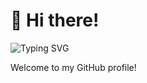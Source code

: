 # 👋 Hi there!

![Typing SVG](https://readme-typing-svg.demolab.com/demo/?color=D8A5F7&lines=Hi+there%2C+I'm+Gantavya+Srivastava)

Welcome to my GitHub profile!

<!-- I am an **ECE Engineer** (Electronics and Communication Engineering)

**gantavya02/gantavya02** is a ✨ _special_ ✨ repository because its `README.md` (this file) appears on your GitHub profile.

Here are some ideas to get you started:

- 🔭 I’m currently working on Traffic light controller using AI
- 🌱 I’m currently learning Embedded systems, IoT, and advanced microcontrollers
- 👯 I’m looking to collaborate on: Open source electronics and automation projects  
- 👯 I’m looking to collaborate on .
- 🤔 I’m looking for help with ...
- 💬 Ask me about ...
- 📫 How to reach me: ...
- 😄 Pronouns: ...
- ⚡ Fun fact: ...
-->
